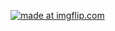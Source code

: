 <a href="https://imgflip.com/gif/2xnj3y"><img src="https://i.imgflip.com/2xnj3y.gif" title="made at imgflip.com"/></a>


